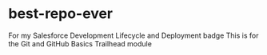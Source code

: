 # best-repo-ever
For my Salesforce Development Lifecycle and Deployment badge
This is for the Git and GitHub Basics Trailhead module
